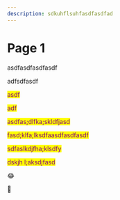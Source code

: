 ```yaml
---
description: sdkuhflsuhfasdfasdfad
---
```


# Page 1

asdfasdfasdfasdf

adfsdfasdf

<mark style="color:purple;">asdf</mark>

<mark style="color:purple;">adf</mark>

<mark style="color:purple;">asdfas;dlfka;skldfjasd</mark>

<mark style="color:purple;">fasd;klfa;lksdfaasdfasdfasdf</mark>

<mark style="color:purple;">sdfaslkdjfha;klsdfy</mark>



<mark style="color:purple;">dskjh l;aksdjfasd</mark>



:joy:



:football:














